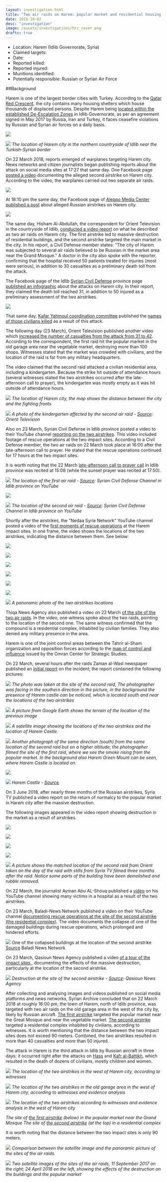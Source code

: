 ```yaml
---
layout: investigation.html
title: "Two air raids on Harem: popular market and residential housing complex  "
date: 2018-10-02
desc: "investigation"
image: /assets/investigations/hrc_cover.png
drafts: true
---
```


- Location: Harem (Idlib Governorate, Syria)
- Claimed targets:
- Date:
- Reported killed:
- Reported injured:
- Munitions identified:
- Potentially responsible: Russian or Syrian Air Force

##Background

﻿Harem is one of the largest border cities with Turkey. According to the [Qatar Red Crescent](https://www.google.com/url?q=https://www.humanitarianresponse.info/sites/www.humanitarianresponse.info/files/assessments/idps_from_eastern_syria.pdf&sa=D&ust=1538477135298000), the city contains many housing shelters which house thousands of displaced persons. Despite Harem being [located within the established De-Escalation Zones](https://www.google.com/url?q=https://www.youtube.com/watch?v%3D5cF-gIL8yzk&sa=D&ust=1538477135299000)  in Idlib Governorate, as per an agreement signed in May 2017 by Russia, Iran and Turkey, it faces ceasefire violations by Russian and Syrian air forces on a daily basis.

![](/assets/investigations/Harem/image25.png)

![](/assets/investigations/Harem/image12.jpg)
*The location of Harem city in the northern countryside of Idlib near the Turkish-Syrian border*

On 22 March 2018, reports emerged of warplanes targeting Harem city. News networks and citizen journalists began publishing reports about the attack on social media sites at 17:27 that same day. One Facebook page [posted a video](https://www.google.com/url?q=https://www.facebook.com/1765254933690858/videos/2064178657131816/?fb_dtsg_ag%3DAdwdTli_SrLh0UU425oJ0cv5lMKp5rNLV9yEkfYRHMKQoQ%253AAdzKVR0kfB1SJ7CB--TxGzlxF3bmCYCppYEH4Dp0eF573w&sa=D&ust=1538477135300000) documenting the alleged second airstrike on Harem city. According to the video, the warplanes carried out two separate air raids.

![](/assets/investigations/Harem/image30.png)

At 18:10 pm the same day, the Facebook page of [Aleppo Media Center published a post](https://www.google.com/url?q=http://archive.fo/ootFv&sa=D&ust=1538477135300000) about alleged Russian airstrikes on Harem city.

![](/assets/investigations/Harem/image20.png)

The same day, Hisham Al-Abdullah, the correspondent for Orient Television in the countryside of Idlib, [conducted a video report](https://www.google.com/url?q=https://www.youtube.com/watch?v%3DpDtU38PE_oM&sa=D&ust=1538477135301000) on what he described as two air raids on Harem city. The first airstrike led to massive destruction of residential buildings, and the second airstrike targeted the main market in the city. In his report, a Civil Defense member states: "The city of Harem was subjected to several air raids believed to be Russian in the market area near the Grand Mosque." A doctor in the city also spoke with the reporter, confirming that the hospital received 50 patients treated for injuries (most were serious), in addition to 30 casualties as a preliminary death toll from the attack.

The Facebook page of the Idlib [Syrian Civil Defense](https://www.google.com/url?q=https://www.facebook.com/SyrianCivilDefenceIdlibWhiteHelmets/photos/a.479509938814734/1609876025778114/?type%3D3&sa=D&ust=1538477135301000) province page [published an infographic](https://www.google.com/url?q=http://archive.fo/JKrGB&sa=D&ust=1538477135302000) about the attacks on Harem city. In their report, they claimed the death toll reached 31, in addition to 50 injured as a preliminary assessment of the two airstrikes.

![](/assets/investigations/Harem/image17.png)

That same day, [Kafar Yahmoul coordination committee](https://www.facebook.com/k.nn.hos/) published the [names of those civilians  killed](https://www.google.com/url?q=http://archive.fo/y9AiW&sa=D&ust=1538477135303000) as a result of this attack.

The following day (23 March), Orient Television published another video which [increased the number of casualties from the attack from 31 to 42](https://www.google.com/url?q=https://www.youtube.com/watch?v%3DreWiAxofGVY&sa=D&ust=1538477135303000). According to the correspondent, the first raid hit the popular market in the old garage area near the vegetable market, destroying more than 100 shops. Witnesses stated that the market was crowded with civilians, and the location of the raid is far from any military headquarters.

The video claimed that the second raid attacked a civilian residential area, including a kindergarten. Because the strike hit outside of attendance hours (several witnesses stated the two airstrikes occurred after the late-afternoon call to prayer), the kindergarten was mostly empty as it was hit outside of attendance hours.

![](/assets/investigations/Harem/image35.jpg)
*The location of Harem city, the map shows the distance between the city and the fighting fronts*

![](/assets/investigations/Harem/image9.png)
*A photo of the kindergarten affected by the second air raid - [Source](https://www.google.com/url?q=https://www.youtube.com/watch?v%3DreWiAxofGVY&sa=D&ust=1538477135304000): Orient Television*


Also on 23 March, Syrian Civil Defense in Idlib province posted a video to their YouTube channel [reporting on the two airstrikes](https://www.google.com/url?q=https://www.youtube.com/watch?v%3Dg4SJoYgo7hU&sa=D&ust=1538477135305000). This video included footage of rescue operations at the two impact sites. According to a Civil Defense member, the two air raids on 22 March took place at 16:00 after the late-afternoon call to prayer. He stated that the rescue operations continued for 17 hours at the two impact sites.

It is worth noting that the 22 March [late-afternoon call to prayer call](https://www.google.com/url?q=https://timesprayer.today/1677-month03-year2018-%25D8%25AC%25D8%25AF%25D9%2588%25D9%2584-%25D9%2585%25D9%2588%25D8%25A7%25D9%2582%25D9%258A%25D8%25AA-%25D8%25A7%25D9%2584%25D8%25B5%25D9%2584%25D8%25A7%25D8%25A9-%25D8%25B4%25D9%2587%25D8%25B1-%25D9%2585%25D8%25A7%25D8%25B1%25D8%25B3-%25D8%25A5%25D8%25AF%25D9%2584%25D8%25A8.html&sa=D&ust=1538477135305000) in Idlib province was recited at 15:08 (while the sunset prayer was recited at 17:50).

![](/assets/investigations/Harem/image24.png)
*The location of the first air raid - [Source](https://www.google.com/url?q=https://www.youtube.com/watch?v%3Dg4SJoYgo7hU&sa=D&ust=1538477135306000): Syrian Civil Defense Channel in Idlib province on YouTube*

![](/assets/investigations/Harem/image21.png)

![](/assets/investigations/Harem/image26.png)
*The location of the second air raid - [Source](https://www.google.com/url?q=https://www.youtube.com/watch?v%3Dg4SJoYgo7hU&sa=D&ust=1538477135307000): Syrian Civil Defense Channel in Idlib province on YouTube*

Shortly after the airstrikes, the "Nedaa Syria Network" YouTube channel posted a video of the  [first moments of rescue operations](https://www.google.com/url?q=https://www.youtube.com/watch?v%3DBg4SInsCizA&sa=D&ust=1538477135307000) at the Harem impact sites. In one frame, the video shows the locations of the two airstrikes, indicating the distance between them. See below:

![](/assets/investigations/Harem/image1.png)

![](/assets/investigations/Harem/image6.png)

![](/assets/investigations/Harem/image8.png)

![](/assets/investigations/Harem/image18.png)

![](/assets/investigations/Harem/image23.png)

![](/assets/investigations/Harem/image3.png)

![](/assets/investigations/Harem/image29.jpg)
*A panoramic photo of the two airstrikes locations*


Thiqa News Agency also published a video on 22 March [of the site of the two air raids](https://www.google.com/url?q=https://www.youtube.com/watch?v%3DogKrVO-o3sE&sa=D&ust=1538477135308000). In the video, one witness spoke about the two raids, pointing to the location of the second one. The same witness confirmed that the compound is a residential complex, inhabited by civilian families. They also denied any military presence in the area.

Harem is one of the joint control areas between the Tahrir al-Sham organization and opposition forces according to the [map of control and influence](https://www.google.com/url?q=https://www.omrandirasat.org//assets/investigations/Harem/M.C.A.P/%25D8%25AE%25D8%25B1%25D9%258A%25D8%25B7%25D8%25A9%2520%25D8%25A7%25D9%2584%25D9%2586%25D9%2581%25D9%2588%25D8%25B0%2520%25D9%2588%25D8%25A7%25D9%2584%25D8%25B3%25D9%258A%25D8%25B7%25D8%25B1%25D8%25A9%2520%25D9%2581%25D9%258A%2520%25D8%25B3%25D9%2588%25D8%25B1%25D9%258A%25D8%25A9%2520%25D9%2588%25D8%25BA%25D8%25B1%25D8%25A8%2520%25D8%25A7%25D9%2584%25D8%25B9%25D8%25B1%25D8%25A7%25D9%2582%2520-%252015%2520%25D9%2586%25D9%258A%25D8%25B3%25D8%25A7%25D9%2586.pdf&sa=D&ust=1538477135309000) issued by the Omran Center for Strategic Studies.

On 22 March, several hours after the raids Zaman al-Wasl newspaper published an [initial report](https://www.google.com/url?q=https://www.zamanalwsl.net/news/article/85783/&sa=D&ust=1538477135310000) on the incident; the report contained the following pictures:

![](/assets/investigations/Harem/image11.png)
*The photo was taken at the site of the second raid, The photographer was facing in the southern direction in the picture, in the background the presence of Harem castle can be noticed, which is located south and near the locations of the two airstrikes*


![](/assets/investigations/Harem/image4.png)
*A picture from Google Earth shows the terrain of the location of the previous image*


![](/assets/investigations/Harem/image2.jpg)
*A satellite image showing the locations of the two airstrikes and the location of Harem Castle.*


![](/assets/investigations/Harem/image33.png)
*Another photograph of the same direction (south) from the same location of the second raid but on a higher altitude; the photographer filmed the site of the first raid, where we see the smoke rising from the popular market. In the background also Harem Green Mount can be seen, where Harem Castle is located on.*


![](/assets/investigations/Harem/image5.png)

![](/assets/investigations/Harem/image32.png)
*Harem Castle - [Source](https://www.google.com/url?q=http://esyria.sy/sites/code/index.php?site%3Didleb%26p%3Dstories%26category%3Druins%26filename%3D201011221500123&sa=D&ust=1538477135311000).*


On 3 June 2018, after nearly three months of the Russian airstrikes, Syria TV published a video report on the return of normalcy to the popular market in Harem city after the massive destruction.

The following images appeared in the video report showing destruction in the market as a result of airstrikes.

![](/assets/investigations/Harem/image16.png)

![](/assets/investigations/Harem/image27.png)

![](/assets/investigations/Harem/image28.png)

![](/assets/investigations/Harem/image22.png)

![](/assets/investigations/Harem/image14.jpg)
*A picture shows the matched location of the second raid from Orient taken on the day of the raid with stills from Syria TV filmed three months after the raid. Notice some parts of the building have been demolished and rubble removed.*


On 22 March, the journalist Ayman Abu AL-Shouq published a [video](https://www.google.com/url?q=https://www.youtube.com/watch?v%3D-LT1lFxzalU&sa=D&ust=1538477135313000) on his YouTube channel showing many victims in a hospital as a result of the two airstrikes.

On 23 March, Baladi-News Network published a video on their YouTube channel [documenting rescue operations at the site of the second airstrike (the residential complex)](https://www.youtube.com/watch?v%3DWo95UYI-_M8&sa=D&ust=1538477135313000). The video documents the collapse of one of the damaged buildings during rescue operations, which prolonged and hindered efforts.

![](/assets/investigations/Harem/image19.png)
One of the collapsed buildings at the location of the second airstrike
[Source](https://www.google.com/url?q=https://www.youtube.com/watch?v%3DWo95UYI-_M8&sa=D&ust=1538477135314000) Baladi News Network


On 23 March, Qasioun News Agency published a video [of a tour of the impact sites ](https://www.google.com/url?q=https://www.youtube.com/watch?v%3D0ab_zYmfDpg&sa=D&ust=1538477135314000), documenting the effects of the massive destruction, particularly at the location of the second airstrike.

![](/assets/investigations/Harem/image31.png)
*Destruction at the site of the second airstrike - [Source](https://www.google.com/url?q=https://www.youtube.com/watch?v%3D0ab_zYmfDpg&sa=D&ust=1538477135315000): Qasioun News Agency*

After collecting and analysing images and videos published on social media platforms and news networks, Syrian Archive concluded that on 22 March 2018 at roughly 16:00 pm, the town of Harem, north of Idlib province, was targeted with two air raids on the old garage area in the west of the city by, likely by Russian aircraft. [The first airstrike](https://www.google.com/url?q=https://www.google.com/maps/place/36%25C2%25B012'33.5%2522N%2B36%25C2%25B031'12.0%2522E/@36.2092191,36.519996,179m/data%3D!3m1!1e3!4m5!3m4!1s0x0:0x0!8m2!3d36.2093028!4d36.5199889&sa=D&ust=1538477135316000) targeted the popular market near the Great Mosque and near the vegetable market. [The second airstrike](https://www.google.com/url?q=https://www.google.com/maps/place/36%25C2%25B012'36.4%2522N%2B36%25C2%25B031'11.2%2522E/@36.210025,36.5197782,261m/data%3D!3m1!1e3!4m5!3m4!1s0x0:0x0!8m2!3d36.210121!4d36.519764&sa=D&ust=1538477135316000) targeted a residential complex inhabited by civilians, according to witnesses. It is worth mentioning that the distance between the two impact sites does not exceed 90 meters. Combined, the two airstrikes resulted in more than 40 casualties and more than 50 injured.

The attack in Harem is the third attack in Idlib by Russian aircraft in three days: it occurred right after the attacks on [Hass](https://www.google.com/url?q=https://www.youtube.com/watch?v%3DvhWCokTU6GA&sa=D&ust=1538477135316000) and [Kafr al-Battikh](https://www.google.com/url?q=https://www.youtube.com/watch?v%3Dbf1-afwsPv0&sa=D&ust=1538477135316000), which resulted in the death of dozens of civilians, mostly children and women.

![](/assets/investigations/Harem/image7.jpg)
*The location of the two airstrikes in the west of Harem city, according to witnesses*


![](/assets/investigations/Harem/image15.jpg)
*The location of the two airstrikes in the old garage area in the west of Harem city, according to witnesses and evidence analysis*

![](/assets/investigations/Harem/image34.jpg)
*The location of the two airstrikes according to witnesses and evidence analysis in the west of Harem city*

*The site of [the first airstrike](https://www.google.com/maps/place/36%C2%B012%2733.5%22N+36%C2%B031%2712.0%22E/@36.2092191,36.519996,179m/data=!3m1!1e3!4m5!3m4!1s0x0:0x0!8m2!3d36.2093028!4d36.5199889) (below) in the popular market near the Grand Mosque*
*The site of [the second airstrike](https://www.google.com/maps/place/36%C2%B012%2736.4%22N+36%C2%B031%2711.2%22E/@36.210025,36.5197782,261m/data=!3m1!1e3!4m5!3m4!1s0x0:0x0!8m2!3d36.210121!4d36.519764) (at the top) in a residential complex*


It is worth noting that the distance between the two impact sites is only 90 meters.

![](/assets/investigations/Harem/image10.jpg)
*Comparison between the satellite image and the panoramic picture of the sites of the air raids.*


![](/assets/investigations/Harem/image13.png)
*Two satellite images of the sites of the air raids, 11 September 2017 on the right; 24 April 2018 on the left, showing the effects of the destruction on the buildings and the popular market*
